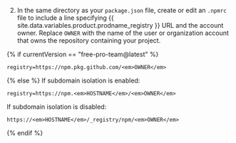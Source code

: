 2. In the same directory as your `package.json` file, create or edit an `.npmrc` file to include a line specifying {{ site.data.variables.product.prodname_registry }} URL and the account owner. Replace `OWNER` with the name of the user or organization account that owns the repository containing your project.

{% if currentVersion == "free-pro-team@latest" %}
  ```shell
registry=https://npm.pkg.github.com/<em>OWNER</em>
  ```
{% else %}
  If subdomain isolation is enabled:
  ```shell
  registry=https://npm.<em>HOSTNAME</em>/<em>OWNER</em>
  ```
  If subdomain isolation is disabled:
  ```shell
  https://<em>HOSTNAME</em>/_registry/npm/<em>OWNER</em>
  ```
{% endif %}
